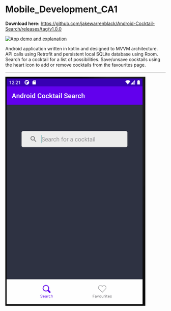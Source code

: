 # Mobile_Development_CA1
<b>Download here:</b> https://github.com/jakewarrenblack/Android-Cocktail-Search/releases/tag/v1.0.0


[![App demo and explanation](https://yt-embed.herokuapp.com/embed?v=EPoh_TzSUyA)](https://www.youtube.com/watch?v=StTqXEQ2l-Y "App demo and explanation")

Android application written in kotlin and designed to MVVM architecture. API calls using Retrofit and persistent local SQLite database using Room. Search for a cocktail for a list of possibilities. Save/unsave cocktails using the heart icon to add or remove cocktails from the favourites page.
<hr>
<img src="./cocktail-android.gif" alt="Animated GIF of cocktail application" height="720">
